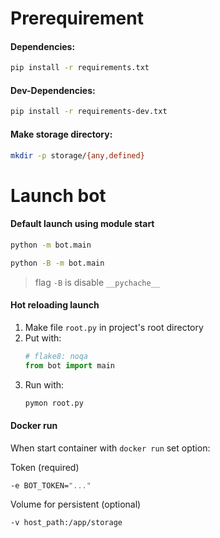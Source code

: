 # Prerequirement
#### Dependencies:
```sh
pip install -r requirements.txt
```
#### Dev-Dependencies:
```sh
pip install -r requirements-dev.txt
```
#### Make storage directory:
```sh
mkdir -p storage/{any,defined}
```


# Launch bot
#### Default launch using module start
```sh
python -m bot.main
```
```sh
python -B -m bot.main
```
> flag `-B` is disable `__pychache__`

#### Hot reloading launch
1. Make file `root.py` in project's root directory
2. Put with:
    ```py
    # flake8: noqa
    from bot import main
    ```
3. Run with:
    ```sh
    pymon root.py
    ```

#### Docker run
When start container with `docker run` set option:

Token (required)
```sh
-e BOT_TOKEN="..."
```
Volume for persistent (optional)
```sh
-v host_path:/app/storage
```

